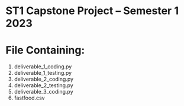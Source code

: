 # ST1 Capstone Project – Semester 1 2023

# File Containing:
  1) deliverable_1_coding.py
  2) deliverable_1_testing.py
  3) deliverable_2_coding.py
  4) deliverable_2_testing.py
  5) deliverable_3_coding.py
  6) fastfood.csv
